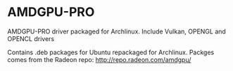 # AMDGPU-PRO

AMDGPU-PRO driver packaged for Archlinux. Include Vulkan, OPENGL and OPENCL drivers

Contains .deb packages for Ubuntu repackaged for Archlinux. Packges comes from the Radeon repo: http://repo.radeon.com/amdgpu/ 
